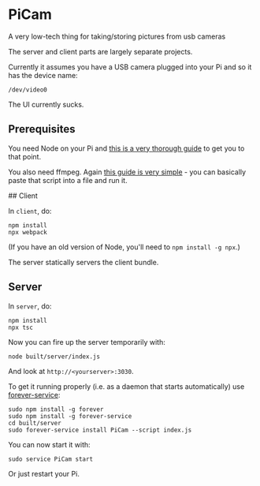# PiCam
A very low-tech thing for taking/storing pictures from usb cameras

The server and client parts are largely separate projects.

Currently it assumes you have a USB camera plugged into your Pi and so it has the device name:

    /dev/video0

The UI currently sucks.

## Prerequisites

You need Node on your Pi and [this is a very thorough guide](http://thisdavej.com/beginners-guide-to-installing-node-js-on-a-raspberry-pi/) to get you to that point.

You also need ffmpeg. Again [this guide is very simple](https://github.com/tgogos/rpi_ffmpeg) - you can
basically paste that script into a file and run it.

## Client

In `client`, do:

    npm install
    npx webpack

(If you have an old version of Node, you'll need to `npm install -g npx`.)

The server statically servers the client bundle.

## Server

In `server`, do:

    npm install
    npx tsc

Now you can fire up the server temporarily with:

    node built/server/index.js

And look at `http://<yourserver>:3030`.

To get it running properly (i.e. as a daemon that starts automatically) 
use [forever-service](https://github.com/zapty/forever-service):

    sudo npm install -g forever
    sudo npm install -g forever-service
    cd built/server
    sudo forever-service install PiCam --script index.js

You can now start it with:

    sudo service PiCam start

Or just restart your Pi.